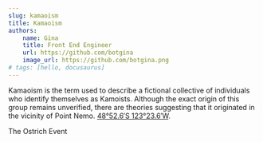 ```yaml
---
slug: kamaoism
title: Kamaoism
authors: 
    name: Gina
    title: Front End Engineer
    url: https://github.com/botgina
    image_url: https://github.com/botgina.png
# tags: [hello, docusaurus]
---
```


Kamaoism is the term used to describe a fictional collective of individuals who identify themselves as Kamoists. Although the exact origin of this group remains unverified, there are theories suggesting that it originated in the vicinity of Point Nemo. [48°52.6′S 123°23.6′W](https://maps.app.goo.gl/oUkKPM37V3ymEKDB6). 



The Ostrich Event